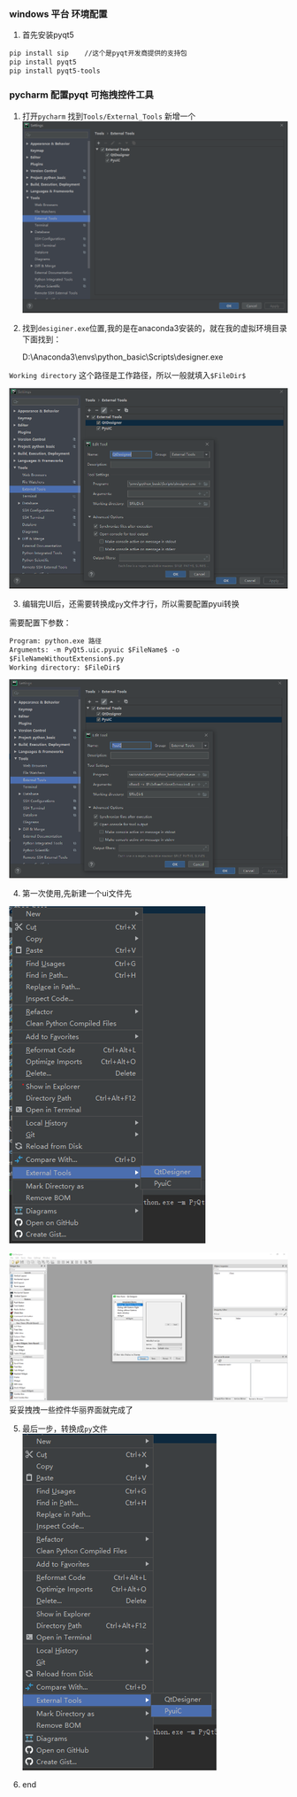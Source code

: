 ### windows 平台 环境配置
1. 首先安装pyqt5
```
pip install sip    //这个是pyqt开发商提供的支持包
pip install pyqt5
pip install pyqt5-tools
```


### pycharm 配置pyqt 可拖拽控件工具

1. 打开`pycharm` 找到`Tools/External_Tools` 新增一个
![external](/res/python/external_tools.png)
2. 找到`desiginer.exe`位置,我的是在anaconda3安装的，就在我的虚拟环境目录下面找到：

    D:\Anaconda3\envs\python_basic\Scripts\designer.exe

`Working directory` 这个路径是工作路径，所以一般就填入`$FileDir$`

![QtDesigner](/res/python/QtDesigner.png)

3. 编辑完UI后，还需要转换成`py`文件才行，所以需要配置pyui转换

需要配置下参数：
```
Program: python.exe 路径
Arguments: -m PyQt5.uic.pyuic $FileName$ -o $FileNameWithoutExtension$.py
Working directory: $FileDir$
```


![pyui](/res/python/pyui.png)

4. 第一次使用,先新建一个ui文件先

  ![desiginer_2](/res/python/designer_2.png)

  ![qtdesigner_1](/res/python/qtdesigner_1.png)
  妥妥拽拽一些控件华丽界面就完成了

5.  最后一步，转换成`py`文件
  ![designer_3](/res/python/designer_3.png)

6. end
